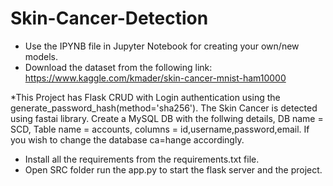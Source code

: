 # Skin-Cancer-Detection

* Use the IPYNB file in Jupyter Notebook for creating your own/new models.
* Download the dataset from the following link: https://www.kaggle.com/kmader/skin-cancer-mnist-ham10000

*This Project has Flask CRUD with Login authentication using the generate_password_hash(method='sha256'). The Skin Cancer is detected using fastai library.
 Create a MySQL DB with the follwing details, DB name = SCD,  Table name = accounts, columns = id,username,password,email.
 If you wish to change the database ca=hange accordingly.

* Install all the requirements from the requirements.txt file.
* Open SRC folder run the app.py to start the flask server and the project.
